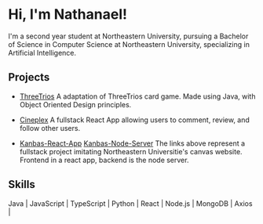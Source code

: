 # Hi, I'm Nathanael!

I'm a second year student at Northeastern University, pursuing a Bachelor of Science in Computer Science at Northeastern University, specializing in Artificial Intelligence. 

## Projects
- [ThreeTrios](https://github.com/NateGPTs/ThreeTrios)
  A adaptation of ThreeTrios card game. Made using Java, with Object Oriented Design principles.
  
- [Cineplex](https://github.com/NateGPTs/Cineplex-Fullstack)
  A fullstack React App allowing users to comment, review, and follow other users.

- [Kanbas-React-App](https://github.com/NateGPTs/kanbas-react-app)
  [Kanbas-Node-Server](https://github.com/NateGPTs/kanbas-node-server-app)
  The links above represent a fullstack project imitating Northeastern Universitie's canvas website.
  Frontend in a react app, backend is the node server.


## Skills
Java | JavaScript | TypeScript | Python | React | Node.js | MongoDB | Axios | 


<!--
**NateGPTs/NateGPTs** is a ✨ _special_ ✨ repository because its `README.md` (this file) appears on your GitHub profile.

Here are some ideas to get you started:

- 🔭 I’m currently working on ...
- 🌱 I’m currently learning ...
- 👯 I’m looking to collaborate on ...
- 🤔 I’m looking for help with ...
- 💬 Ask me about ...
- 📫 How to reach me: ...
- 😄 Pronouns: ...
- ⚡ Fun fact: ...
-->
